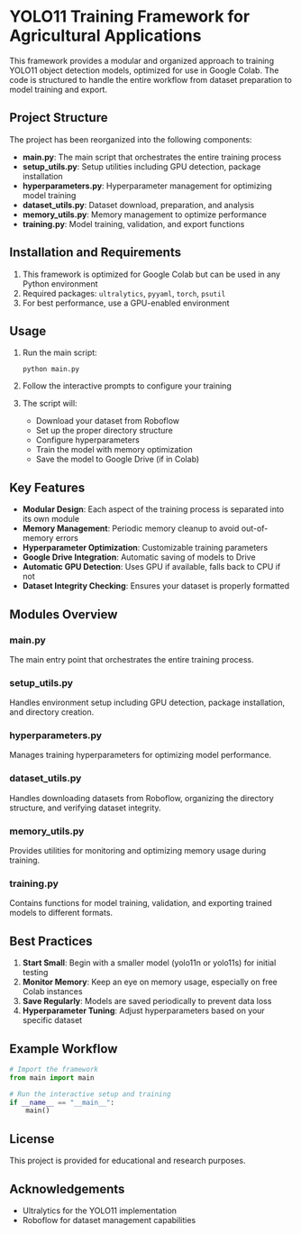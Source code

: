 # YOLO11 Training Framework for Agricultural Applications

This framework provides a modular and organized approach to training YOLO11 object detection models, optimized for use in Google Colab. The code is structured to handle the entire workflow from dataset preparation to model training and export.

## Project Structure

The project has been reorganized into the following components:

- **main.py**: The main script that orchestrates the entire training process
- **setup_utils.py**: Setup utilities including GPU detection, package installation
- **hyperparameters.py**: Hyperparameter management for optimizing model training
- **dataset_utils.py**: Dataset download, preparation, and analysis
- **memory_utils.py**: Memory management to optimize performance
- **training.py**: Model training, validation, and export functions

## Installation and Requirements

1. This framework is optimized for Google Colab but can be used in any Python environment
2. Required packages: `ultralytics`, `pyyaml`, `torch`, `psutil`
3. For best performance, use a GPU-enabled environment

## Usage

1. Run the main script:
   ```
   python main.py
   ```

2. Follow the interactive prompts to configure your training

3. The script will:
   - Download your dataset from Roboflow
   - Set up the proper directory structure
   - Configure hyperparameters
   - Train the model with memory optimization
   - Save the model to Google Drive (if in Colab)

## Key Features

- **Modular Design**: Each aspect of the training process is separated into its own module
- **Memory Management**: Periodic memory cleanup to avoid out-of-memory errors
- **Hyperparameter Optimization**: Customizable training parameters
- **Google Drive Integration**: Automatic saving of models to Drive
- **Automatic GPU Detection**: Uses GPU if available, falls back to CPU if not
- **Dataset Integrity Checking**: Ensures your dataset is properly formatted

## Modules Overview

### main.py
The main entry point that orchestrates the entire training process.

### setup_utils.py
Handles environment setup including GPU detection, package installation, and directory creation.

### hyperparameters.py
Manages training hyperparameters for optimizing model performance.

### dataset_utils.py
Handles downloading datasets from Roboflow, organizing the directory structure, and verifying dataset integrity.

### memory_utils.py
Provides utilities for monitoring and optimizing memory usage during training.

### training.py
Contains functions for model training, validation, and exporting trained models to different formats.

## Best Practices

1. **Start Small**: Begin with a smaller model (yolo11n or yolo11s) for initial testing
2. **Monitor Memory**: Keep an eye on memory usage, especially on free Colab instances
3. **Save Regularly**: Models are saved periodically to prevent data loss
4. **Hyperparameter Tuning**: Adjust hyperparameters based on your specific dataset

## Example Workflow

```python
# Import the framework
from main import main

# Run the interactive setup and training
if __name__ == "__main__":
    main()
```

## License

This project is provided for educational and research purposes.

## Acknowledgements

- Ultralytics for the YOLO11 implementation
- Roboflow for dataset management capabilities

